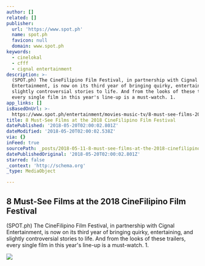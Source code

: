 ```yaml
---
author: []
related: []
publisher:
  url: 'https://www.spot.ph'
  name: spot.ph
  favicon: null
  domain: www.spot.ph
keywords:
  - cinelokal
  - cfff
  - cignal entertainment
description: >-
  (SPOT.ph) The CineFilipino Film Festival, in partnership with Cignal
  Entertainment, is now on its third year of bringing quirky, entertaining, and
  slightly controversial stories to life. And from the looks of these trailers,
  every single film in this year's line-up is a must-watch. 1.
app_links: []
isBasedOnUrl: >-
  https://www.spot.ph/entertainment/movies-music-tv/8-must-see-films-2018-CFFF-adv-con
title: 8 Must-See Films at the 2018 CineFilipino Film Festival
datePublished: '2018-05-20T02:00:02.801Z'
dateModified: '2018-05-20T02:00:02.538Z'
via: {}
inFeed: true
sourcePath: _posts/2018-05-11-8-must-see-films-at-the-2018-cinefilipino-film-festival.md
datePublishedOriginal: '2018-05-20T02:00:02.801Z'
starred: false
_context: 'http://schema.org'
_type: MediaObject

---
```

<article style=""><h1>8 Must-See Films at the 2018 CineFilipino Film Festival</h1><p>(SPOT.ph) The CineFilipino Film Festival, in partnership with Cignal Entertainment, is now on its third year of bringing quirky, entertaining, and slightly controversial stories to life. And from the looks of these trailers, every single film in this year's line-up is a must-watch. 1.</p><img src="https://images.summitmedia-digital.com/sap/images/2018/05/03/Screen%20shot%202018-05-03%20at%202.18.45%20PM.png" /></article>
